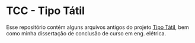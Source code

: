 # TCC - Tipo Tátil

Esse repositório contém alguns arquivos antigos do projeto [Tipo Tátil](https://github.com/fegvilela/tipo-tatil), bem como minha dissertação de conclusão de curso em eng. elétrica.
